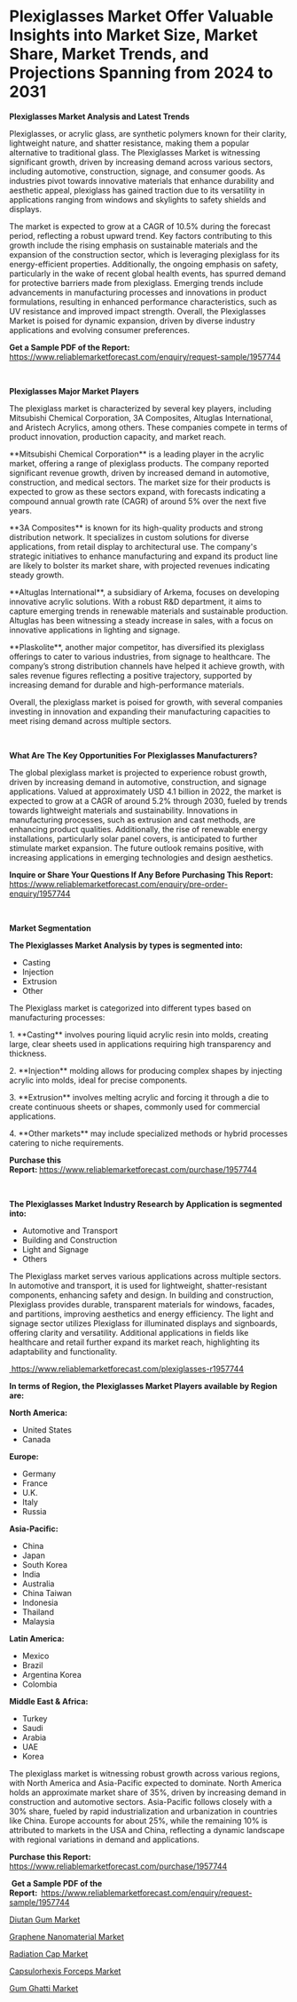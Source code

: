 <p><h1>Plexiglasses Market Offer Valuable Insights into Market Size, Market Share, Market Trends, and Projections Spanning from 2024 to 2031</h1></p><p><strong>Plexiglasses Market Analysis and Latest Trends</strong></p>
<p><p>Plexiglasses, or acrylic glass, are synthetic polymers known for their clarity, lightweight nature, and shatter resistance, making them a popular alternative to traditional glass. The Plexiglasses Market is witnessing significant growth, driven by increasing demand across various sectors, including automotive, construction, signage, and consumer goods. As industries pivot towards innovative materials that enhance durability and aesthetic appeal, plexiglass has gained traction due to its versatility in applications ranging from windows and skylights to safety shields and displays.</p><p>The market is expected to grow at a CAGR of 10.5% during the forecast period, reflecting a robust upward trend. Key factors contributing to this growth include the rising emphasis on sustainable materials and the expansion of the construction sector, which is leveraging plexiglass for its energy-efficient properties. Additionally, the ongoing emphasis on safety, particularly in the wake of recent global health events, has spurred demand for protective barriers made from plexiglass. Emerging trends include advancements in manufacturing processes and innovations in product formulations, resulting in enhanced performance characteristics, such as UV resistance and improved impact strength. Overall, the Plexiglasses Market is poised for dynamic expansion, driven by diverse industry applications and evolving consumer preferences.</p></p>
<p><strong>Get a Sample PDF of the Report:&nbsp;</strong> <a href="https://www.reliablemarketforecast.com/enquiry/request-sample/1957744?utm_campaign=1129&utm_medium=2&utm_source=Github&utm_content=ia&utm_term=08112024&utm_id=plexiglasses">https://www.reliablemarketforecast.com/enquiry/request-sample/1957744</a></p>
<p>&nbsp;</p>
<p><strong>Plexiglasses Major Market Players</strong></p>
<p><p>The plexiglass market is characterized by several key players, including Mitsubishi Chemical Corporation, 3A Composites, Altuglas International, and Aristech Acrylics, among others. These companies compete in terms of product innovation, production capacity, and market reach.</p><p>**Mitsubishi Chemical Corporation** is a leading player in the acrylic market, offering a range of plexiglass products. The company reported significant revenue growth, driven by increased demand in automotive, construction, and medical sectors. The market size for their products is expected to grow as these sectors expand, with forecasts indicating a compound annual growth rate (CAGR) of around 5% over the next five years.</p><p>**3A Composites** is known for its high-quality products and strong distribution network. It specializes in custom solutions for diverse applications, from retail display to architectural use. The company's strategic initiatives to enhance manufacturing and expand its product line are likely to bolster its market share, with projected revenues indicating steady growth.</p><p>**Altuglas International**, a subsidiary of Arkema, focuses on developing innovative acrylic solutions. With a robust R&D department, it aims to capture emerging trends in renewable materials and sustainable production. Altuglas has been witnessing a steady increase in sales, with a focus on innovative applications in lighting and signage.</p><p>**Plaskolite**, another major competitor, has diversified its plexiglass offerings to cater to various industries, from signage to healthcare. The company’s strong distribution channels have helped it achieve growth, with sales revenue figures reflecting a positive trajectory, supported by increasing demand for durable and high-performance materials.</p><p>Overall, the plexiglass market is poised for growth, with several companies investing in innovation and expanding their manufacturing capacities to meet rising demand across multiple sectors.</p></p>
<p>&nbsp;</p>
<p><strong>What Are The Key Opportunities For Plexiglasses Manufacturers?</strong></p>
<p><p>The global plexiglass market is projected to experience robust growth, driven by increasing demand in automotive, construction, and signage applications. Valued at approximately USD 4.1 billion in 2022, the market is expected to grow at a CAGR of around 5.2% through 2030, fueled by trends towards lightweight materials and sustainability. Innovations in manufacturing processes, such as extrusion and cast methods, are enhancing product qualities. Additionally, the rise of renewable energy installations, particularly solar panel covers, is anticipated to further stimulate market expansion. The future outlook remains positive, with increasing applications in emerging technologies and design aesthetics.</p></p>
<p><strong>Inquire or Share Your Questions If Any Before Purchasing This Report:</strong> <a href="https://www.reliablemarketforecast.com/enquiry/pre-order-enquiry/1957744?utm_campaign=1129&utm_medium=2&utm_source=Github&utm_content=ia&utm_term=08112024&utm_id=plexiglasses">https://www.reliablemarketforecast.com/enquiry/pre-order-enquiry/1957744</a></p>
<p>&nbsp;</p>
<p><strong>Market Segmentation</strong></p>
<p><strong>The Plexiglasses Market Analysis by types is segmented into:</strong></p>
<p><ul><li>Casting</li><li>Injection</li><li>Extrusion</li><li>Other</li></ul></p>
<p><p>The Plexiglass market is categorized into different types based on manufacturing processes: </p><p>1. **Casting** involves pouring liquid acrylic resin into molds, creating large, clear sheets used in applications requiring high transparency and thickness.</p><p>2. **Injection** molding allows for producing complex shapes by injecting acrylic into molds, ideal for precise components.</p><p>3. **Extrusion** involves melting acrylic and forcing it through a die to create continuous sheets or shapes, commonly used for commercial applications.</p><p>4. **Other markets** may include specialized methods or hybrid processes catering to niche requirements.</p></p>
<p><strong>Purchase this Report:&nbsp;</strong><a href="https://www.reliablemarketforecast.com/purchase/1957744?utm_campaign=1129&utm_medium=2&utm_source=Github&utm_content=ia&utm_term=08112024&utm_id=plexiglasses">https://www.reliablemarketforecast.com/purchase/1957744</a></p>
<p>&nbsp;</p>
<p><strong>The Plexiglasses Market Industry Research by Application is segmented into:</strong></p>
<p><ul><li>Automotive and Transport</li><li>Building and Construction</li><li>Light and Signage</li><li>Others</li></ul></p>
<p><p>The Plexiglass market serves various applications across multiple sectors. In automotive and transport, it is used for lightweight, shatter-resistant components, enhancing safety and design. In building and construction, Plexiglass provides durable, transparent materials for windows, facades, and partitions, improving aesthetics and energy efficiency. The light and signage sector utilizes Plexiglass for illuminated displays and signboards, offering clarity and versatility. Additional applications in fields like healthcare and retail further expand its market reach, highlighting its adaptability and functionality.</p></p>
<p><a href="https://www.reliablemarketforecast.com/plexiglasses-r1957744?utm_campaign=1129&utm_medium=2&utm_source=Github&utm_content=ia&utm_term=08112024&utm_id=plexiglasses">&nbsp;https://www.reliablemarketforecast.com/plexiglasses-r1957744</a></p>
<p><strong>In terms of Region, the Plexiglasses Market Players available by Region are:</strong></p>
<p>
    <p> <strong> North America: </strong>
        <ul>
            <li>United States</li>
            <li>Canada</li>
        </ul>
        </p> 
    <p> <strong> Europe: </strong>
        <ul>
            <li>Germany</li>
            <li>France</li>
            <li>U.K.</li>
            <li>Italy</li>
            <li>Russia</li>
        </ul>
        </p> 
    <p> <strong> Asia-Pacific: </strong>
        <ul>
            <li>China</li>
            <li>Japan</li>
            <li>South Korea</li>
            <li>India</li>
            <li>Australia</li>
            <li>China Taiwan</li>
            <li>Indonesia</li>
            <li>Thailand</li>
            <li>Malaysia</li>
        </ul>
        </p> 
    <p> <strong> Latin America: </strong>
        <ul>
            <li>Mexico</li>
            <li>Brazil</li>
            <li>Argentina Korea</li>
            <li>Colombia</li>
        </ul>
        </p> 
    <p> <strong> Middle East & Africa: </strong>
        <ul>
            <li>Turkey</li>
            <li>Saudi</li>
            <li>Arabia</li>
            <li>UAE</li>
            <li>Korea</li>
        </ul>
    </p>
    </p>
<p><p>The plexiglass market is witnessing robust growth across various regions, with North America and Asia-Pacific expected to dominate. North America holds an approximate market share of 35%, driven by increasing demand in construction and automotive sectors. Asia-Pacific follows closely with a 30% share, fueled by rapid industrialization and urbanization in countries like China. Europe accounts for about 25%, while the remaining 10% is attributed to markets in the USA and China, reflecting a dynamic landscape with regional variations in demand and applications.</p></p>
<p><strong>Purchase this Report: </strong><a href="https://www.reliablemarketforecast.com/purchase/1957744?utm_campaign=1129&utm_medium=2&utm_source=Github&utm_content=ia&utm_term=08112024&utm_id=plexiglasses">https://www.reliablemarketforecast.com/purchase/1957744</a></p>
<p>&nbsp;<strong>Get a Sample PDF of the Report:&nbsp;&nbsp;</strong><a href="https://www.reliablemarketforecast.com/enquiry/request-sample/1957744?utm_campaign=1129&utm_medium=2&utm_source=Github&utm_content=ia&utm_term=08112024&utm_id=plexiglasses">https://www.reliablemarketforecast.com/enquiry/request-sample/1957744</a></p>
<p><strong></strong></p>
<p><p><a href="https://github.com/loanv6asmitty/Market-Research-Report-List-1/blob/main/diutan-gum-market.md?utm_campaign=1129&utm_medium=2&utm_source=Github&utm_content=ia&utm_term=08112024&utm_id=plexiglasses">Diutan Gum Market</a></p><p><a href="https://github.com/janeengrenong0/Market-Research-Report-List-1/blob/main/graphene-nanomaterial-market.md?utm_campaign=1129&utm_medium=2&utm_source=Github&utm_content=ia&utm_term=08112024&utm_id=plexiglasses">Graphene Nanomaterial Market</a></p><p><a href="https://issuu.com/reportprime-2/docs/radiation-cap-market-size-2030.pptx_27af74c0f91c31?utm_campaign=1129&utm_medium=2&utm_source=Github&utm_content=ia&utm_term=08112024&utm_id=plexiglasses">Radiation Cap Market</a></p><p><a href="https://issuu.com/reportprime-2/docs/capsulorhexis-forceps-market-size-2_9efe39550362dc?utm_campaign=1129&utm_medium=2&utm_source=Github&utm_content=ia&utm_term=08112024&utm_id=plexiglasses">Capsulorhexis Forceps Market</a></p><p><a href="https://github.com/juliaficg7n3/Market-Research-Report-List-1/blob/main/gum-ghatti-market.md?utm_campaign=1129&utm_medium=2&utm_source=Github&utm_content=ia&utm_term=08112024&utm_id=plexiglasses">Gum Ghatti Market</a></p></p>
